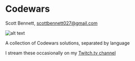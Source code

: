 # Codewars
Scott Bennett, scottbennett027@gmail.com

![alt text]( https://www.codewars.com/users/SBennett13/badges/large "Codewars Profile")

A collection of Codewars solutions, separated by language

I stream these occasionally on my [Twitch.tv channel](http://www.twitch.tv/sb3tv)
